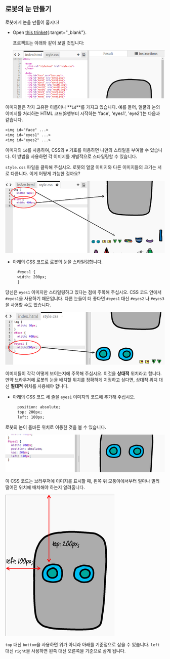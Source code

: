 ## 로봇의 눈 만들기

로봇에게 눈을 만들어 줍시다!

+ Open [this trinket](http://jumpto.cc/web-robot){:target="_blank"}.
    
    프로젝트는 아래와 같이 보일 것입니다:
    
    ![스크린샷](images/robot-starter.png)

이미지들은 각자 고유한 이름이나 **`id`**를 가지고 있습니다. 예를 들어, 얼굴과 눈의 이미지를 처리하는 HTML 코드(8행부터 시작하는 'face', 'eyes1', 'eye2')는 다음과 같습니다.

    <img id="face" ...>
    <img id="eyes1" ...>
    <img id="eyes2" ...>
    

이미지의 `id`를 사용하여, CSS와 `#` 기호를 이용하면 나만의 스타일을 부여할 수 있습니다. 이 방법을 사용하면 각 이미지를 개별적으로 스타일링할 수 있습니다.

`style.css` 파일을 클릭해 주십시오. 로봇의 얼굴 이미지와 다른 이미지들의 크기는 서로 다릅니다. 이게 어떻게 가능한 걸까요?

![screenshot](images/robot-id.png)

+ 아래의 CSS 코드로 로봇의 눈을 스타일링합니다.
    
        #eyes1 {
        width: 200px;
        }
        

당신은 `eyes1` 이미지만 스타일링하고 있다는 점에 주목해 주십시오. CSS 코드 안에서 `#eyes1`을 사용하기 때문입니다. 다른 눈들이 더 좋다면 `#eyes1` 대신 `#eyes2` 나 `#eyes3`을 사용할 수도 있습니다.

![스크린샷](images/robot-eyes-width.png)

이미지들이 각각 어떻게 보이는지에 주목해 주십시오. 이것을 **상대적** 위치라고 합니다. 만약 브라우저에 로봇의 눈을 배치할 위치를 정확하게 지정하고 싶다면, 상대적 위치 대신 **절대적** 위치를 사용해야 합니다.

+ 아래의 CSS 코드 세 줄을 `eyes1` 이미지의 코드에 추가해 주십시오.
    
        position: absolute;
        top: 200px;
        left: 100px;
        

로봇의 눈이 올바른 위치로 이동한 것을 볼 수 있습니다.

![<0>#outside-pic</0> CSS 코드에서 <0>width</0>(너비) 와 <0>height</0>(높이) 값을 수정하여, 바깥 쪽에 있는 이미지를 <0>200px</0>로 수정해보세요. (<0>px</0>는 픽셀을 의미합니다.)](images/robot-eyes-position.png)

이 CSS 코드는 브라우저에 이미지를 표시할 때, 왼쪽 위 모퉁이에서부터 얼마나 멀리 떨어진 위치에 배치해야 하는지 알려줍니다.

![스크린샷](images/robot-eyes-position2.png)

`top` 대신 `bottom`을 사용하면 위가 아니라 아래를 기준점으로 삼을 수 있습니다. `left` 대신 `right`을 사용하면 왼쪽 대신 오른쪽을 기준으로 삼게 됩니다.